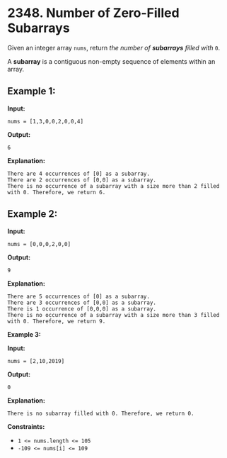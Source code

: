 # 2348. Number of Zero-Filled Subarrays

Given an integer array `nums`, return _the number of **subarrays** filled with_ `0`.

A **subarray** is a contiguous non-empty sequence of elements within an array.

## **Example 1:**

**Input:** 

    nums = [1,3,0,0,2,0,0,4]

**Output:** 

    6

**Explanation:** 

    There are 4 occurrences of [0] as a subarray.
    There are 2 occurrences of [0,0] as a subarray.
    There is no occurrence of a subarray with a size more than 2 filled with 0. Therefore, we return 6.

## **Example 2:**

**Input:** 

    nums = [0,0,0,2,0,0]

**Output:** 

    9
**Explanation:**

    There are 5 occurrences of [0] as a subarray.
    There are 3 occurrences of [0,0] as a subarray.
    There is 1 occurrence of [0,0,0] as a subarray.
    There is no occurrence of a subarray with a size more than 3 filled with 0. Therefore, we return 9.

**Example 3:**

**Input:** 
    
    nums = [2,10,2019]

**Output:** 

    0
**Explanation:** 

    There is no subarray filled with 0. Therefore, we return 0.

**Constraints:**

*   `1 <= nums.length <= 105`
*   `-109 <= nums[i] <= 109`